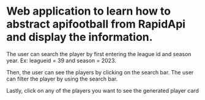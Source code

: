 # Web application to learn how to abstract apifootball from RapidApi and display the information.

The user can search the player by first entering the league id and season year.
Ex: leagueid = 39 and season = 2023.

Then, the user can see the players by clicking on the search bar. The user can filter the player by using the search bar. 

Lastly, click on any of the players you want to see the generated player card